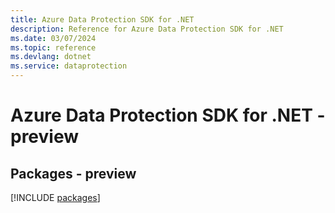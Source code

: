 ```yaml
---
title: Azure Data Protection SDK for .NET
description: Reference for Azure Data Protection SDK for .NET
ms.date: 03/07/2024
ms.topic: reference
ms.devlang: dotnet
ms.service: dataprotection
---
```

# Azure Data Protection SDK for .NET - preview
## Packages - preview
[!INCLUDE [packages](data-protection-index.md)]